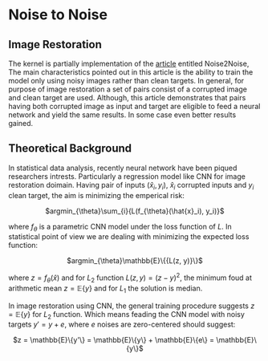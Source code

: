 # Noise to Noise
## Image Restoration

The kernel is partially implementation of the <a href='https://arxiv.org/pdf/1803.04189.pdf'>article</a> entitled Noise2Noise, The main characteristics pointed out in this article is the ability to train the model only using noisy images rather than clean targets. In general, for purpose of image restoration a set of pairs consist of a corrupted image and clean target are used. Although, this article demonstrates that pairs having both corrupted image as input and target are eligible to feed a neural network and yield the same results. In some case even better results gained.

## Theoretical Background

In statistical data analysis, recently neural network have been piqued researchers intrests. Particularly a regression model like CNN for image restoration doimain. Having pair of inputs $(\hat{x}_i, y_i)$, $\hat{x}_i$ corrupted inputs and $y_i$ clean target, the aim is minimizing the emperical risk:

<div align="center">
  $argmin_{\theta}\sum_{i}{L(f_{\theta}(\hat{x}_i), y_i)}$
</div>

where $f_{\theta}$ is a parametric CNN model under the loss function of $L$. In statistical point of view we are dealing with minimizing the expected loss function:

<div align="center">
  $argmin_{\theta}\mathbb{E}\{{L(z, y)}\}$
</div>

where $z = f_{\theta}(\hat{x})$ and for $L_2$ function $L(z,y) = (z-y)^2$, the minimum foud at arithmetic mean $z = \mathbb{E}\{y\}$ and for $L_1$ the solution is median.

In image restoration using CNN, the general training procedure suggests $z = \mathbb{E}\{y\}$ for $L_2$ function. Which means feading the CNN model with noisy targets $y' = y + e$, where $e$ noises are zero-centered should suggest:

<div align="center">
  $z = \mathbb{E}\{y'\} = \mathbb{E}\{y\} + \mathbb{E}\{e\} = \mathbb{E}\{y\}$
</div>
